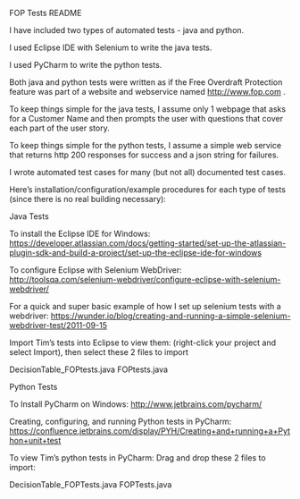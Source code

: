 FOP Tests README

I have included two types of automated tests - java and python. 

I used Eclipse IDE with Selenium to write the java tests.

I used PyCharm to write the python tests.

Both java and python tests were written as if the Free Overdraft Protection feature 
was part of a website and webservice named http://www.fop.com .

To keep things simple for the java tests, I assume only 1 webpage that asks for 
a Customer Name and then prompts the user with questions that cover each part of the user story.

To keep things simple for the python tests, I assume a simple web service that 
returns http 200 responses for success and a json string for failures.

I wrote automated test cases for many (but not all) documented test cases.

Here’s installation/configuration/example procedures for each type of tests (since there is no real building necessary):

Java Tests

To install the Eclipse IDE for Windows:
https://developer.atlassian.com/docs/getting-started/set-up-the-atlassian-plugin-sdk-and-build-a-project/set-up-the-eclipse-ide-for-windows

To configure Eclipse with Selenium WebDriver:
http://toolsqa.com/selenium-webdriver/configure-eclipse-with-selenium-webdriver/

For a quick and super basic example of how I set up selenium tests with a webdriver:
https://wunder.io/blog/creating-and-running-a-simple-selenium-webdriver-test/2011-09-15

Import Tim’s tests into Eclipse to view them:
(right-click your project and select Import), then select these 2 files to import

  DecisionTable_FOPtests.java
  FOPtests.java

Python Tests

To Install PyCharm on Windows:
http://www.jetbrains.com/pycharm/

Creating, configuring, and running Python tests in PyCharm: 
https://confluence.jetbrains.com/display/PYH/Creating+and+running+a+Python+unit+test

To view Tim’s python tests in PyCharm:
Drag and drop these 2 files to import:

  DecisionTable_FOPTests.java
  FOPTests.java
